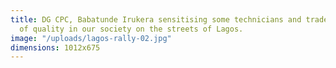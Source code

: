 ```yaml
---
title: DG CPC, Babatunde Irukera sensitising some technicians and traders on the importance
  of quality in our society on the streets of Lagos.
image: "/uploads/lagos-rally-02.jpg"
dimensions: 1012x675
---
```


